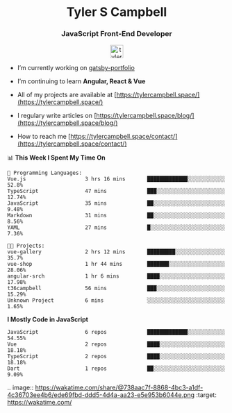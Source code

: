 <h1 align="center">Tyler S Campbell</h1>
<h3 align="center">JavaScript Front-End Developer</h3>
<p align="center">
<a href="https://linkedin.com/in/tyler-campbell36" target="blank"><img align="center" src="https://cdn.jsdelivr.net/npm/simple-icons@3.0.1/icons/linkedin.svg" alt="tyler-campbell36" height="30" width="30" /></a>
</p>

- I’m currently working on [gatsby-portfolio](https://github.com/t36campbell/gatsby-portfolio)

- I’m continuing to learn **Angular, React & Vue**

- All of my projects are available at [https://tylercampbell.space/](https://tylercampbell.space/)

- I regulary write articles on [https://tylercampbell.space/blog/](https://tylercampbell.space/blog/)

- How to reach me [https://tylercampbell.space/contact/](https://tylercampbell.space/contact/)

<!--START_SECTION:waka-->
📊 **This Week I Spent My Time On** 

```text
💬 Programming Languages: 
Vue.js                   3 hrs 16 mins       █████████████░░░░░░░░░░░░   52.8% 
TypeScript               47 mins             ███░░░░░░░░░░░░░░░░░░░░░░   12.74% 
JavaScript               35 mins             ██░░░░░░░░░░░░░░░░░░░░░░░   9.48% 
Markdown                 31 mins             ██░░░░░░░░░░░░░░░░░░░░░░░   8.56% 
YAML                     27 mins             █░░░░░░░░░░░░░░░░░░░░░░░░   7.36%

🐱‍💻 Projects: 
vue-gallery              2 hrs 12 mins       █████████░░░░░░░░░░░░░░░░   35.7% 
vue-shop                 1 hr 44 mins        ███████░░░░░░░░░░░░░░░░░░   28.06% 
angular-srch             1 hr 6 mins         ████░░░░░░░░░░░░░░░░░░░░░   17.98% 
t36campbell              56 mins             ███░░░░░░░░░░░░░░░░░░░░░░   15.29% 
Unknown Project          6 mins              ░░░░░░░░░░░░░░░░░░░░░░░░░   1.65%

```

**I Mostly Code in JavaScript** 

```text
JavaScript               6 repos             █████████████░░░░░░░░░░░░   54.55% 
Vue                      2 repos             ████░░░░░░░░░░░░░░░░░░░░░   18.18% 
TypeScript               2 repos             ████░░░░░░░░░░░░░░░░░░░░░   18.18% 
Dart                     1 repos             ██░░░░░░░░░░░░░░░░░░░░░░░   9.09%

```



<!--END_SECTION:waka-->
.. image:: https://wakatime.com/share/@738aac7f-8868-4bc3-a1df-4c36703ee4b6/ede69fbd-ddd5-4d4a-aa23-e5e953b6044e.png
    :target: https://wakatime.com/

